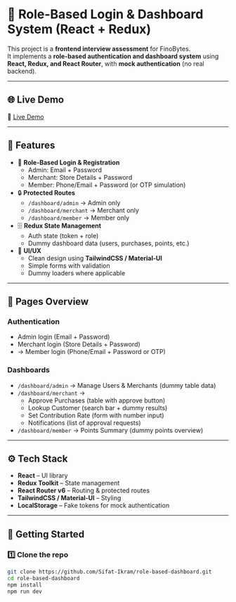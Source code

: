 # 🚀 Role-Based Login & Dashboard System (React + Redux)

This project is a **frontend interview assessment** for FinoBytes.  
It implements a **role-based authentication and dashboard system** using **React, Redux, and React Router**, with **mock authentication** (no real backend).  

---

## 🌐 Live Demo
🔗 [Live Demo](https://role-based-dashboard-eta.vercel.app/)  

---

## 📌 Features
- 🔑 **Role-Based Login & Registration**
  - Admin: Email + Password  
  - Merchant: Store Details + Password  
  - Member: Phone/Email + Password (or OTP simulation)  
- 🔒 **Protected Routes**
  - `/dashboard/admin` → Admin only  
  - `/dashboard/merchant` → Merchant only  
  - `/dashboard/member` → Member only  
- 🗄️ **Redux State Management**
  - Auth state (token + role)  
  - Dummy dashboard data (users, purchases, points, etc.)  
- 🎨 **UI/UX**
  - Clean design using **TailwindCSS / Material-UI**  
  - Simple forms with validation  
  - Dummy loaders where applicable  

---

## 📂 Pages Overview
### Authentication
-  Admin login (Email + Password)  
-  Merchant login (Store Details + Password)  
-  → Member login (Phone/Email + Password or OTP)  

### Dashboards
- `/dashboard/admin` → Manage Users & Merchants (dummy table data)  
- `/dashboard/merchant` →  
  - Approve Purchases (table with approve button)  
  - Lookup Customer (search bar + dummy results)  
  - Set Contribution Rate (form with number input)  
  - Notifications (list of approval requests)  
- `/dashboard/member` → Points Summary (dummy points overview)  

---

## ⚙️ Tech Stack
- **React** – UI library  
- **Redux Toolkit** – State management  
- **React Router v6** – Routing & protected routes  
- **TailwindCSS / Material-UI** – Styling  
- **LocalStorage** – Fake tokens for mock authentication  

---

## 🚦 Getting Started

### 1️⃣ Clone the repo
```bash
git clone https://github.com/Sifat-Ikram/role-based-dashboard.git
cd role-based-dashboard
npm install
npm run dev
